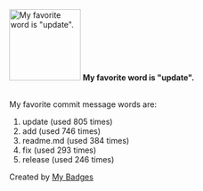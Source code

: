 <img src="https://my-badges.github.io/my-badges/favorite-word.png" alt="My favorite word is &quot;update&quot;." title="My favorite word is &quot;update&quot;." width="128">
<strong>My favorite word is &quot;update&quot;.</strong>
<br><br>

My favorite commit message words are:

1. update (used 805 times)
2. add (used 746 times)
3. readme.md (used 384 times)
4. fix (used 293 times)
5. release (used 246 times)


Created by <a href="https://github.com/my-badges/my-badges">My Badges</a>